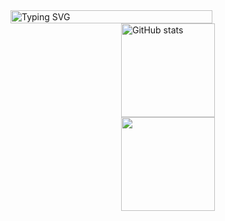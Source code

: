 <a href="https://www.instagram.com/sabrinaccastelo" style="display: flex">
 <img src="https://readme-typing-svg.demolab.com?font=Fira+Code&pause=1000&color=2E39D9&center=falso&vCenter=falso&repeat=verdadeiro&random=falso&width=435&lines=Welcome+to+my+profile" alt="Typing SVG" style="height: 100%; width:80%;"/>
</a>

<div style="display: flex; flex-direction: column; align-items: center; height: 100px" href="a">
  <a href="https://www.instagram.com/sabrinaccastelo"><img herf="#" height="150em" src="https://github-readme-stats.vercel.app/api?username=sabrinacastelo&show_icons=true&theme=tokyonight" alt="GitHub stats"/>
   <a href="https://www.instagram.com/sabrinaccastelo"><img height="150em" src="https://github-readme-stats.vercel.app/api/top-langs/?username=sabrinacastelo&layout=compact&langs_count=7&theme=tokyonight"/>
</div>
